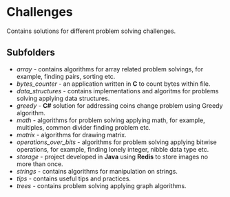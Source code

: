 # Challenges

Contains solutions for different problem solving challenges.

## Subfolders

- _array_ - contains algorithms for array related problem solvings, for example, finding pairs, sorting etc.
- _bytes_counter_ - an application written in **C** to count bytes within file.
- _data_structures_ - contains implementations and algoritms for problems solving applying data structures.
- _greedy_ - **C#** solution for addressing coins change problem using Greedy algorithm.
- _math_ - algorithms for problem solving applying math, for example, multiples, common divider finding problem etc. 
- _matrix_ - algorithms for drawing matrix. 
- _operations_over_bits_ - algorithms for problem solving applying bitwise operations, for example, finding lonely integer, nibble data type etc.
- _storage_ - project developed in **Java** using **Redis** to store images no more than once. 
- _strings_ - contains algorithms for manipulation on strings. 
- _tips_ - contains useful tips and practices.
- _trees_ - contains problem solving applying graph algorithms.
